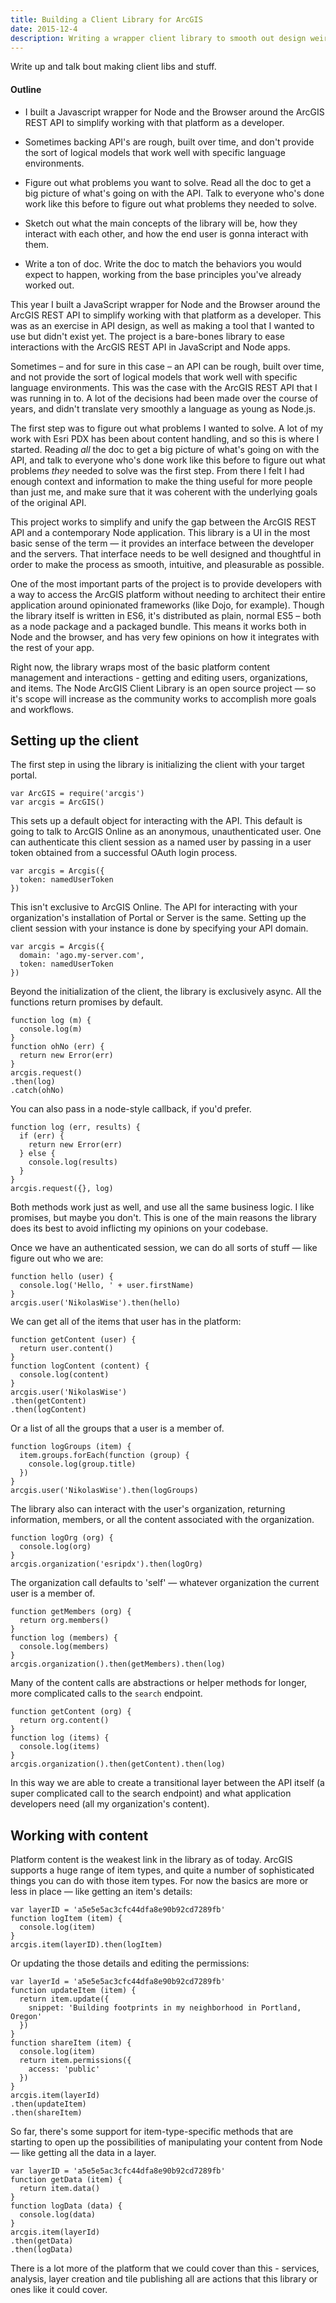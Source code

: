 ```yaml
---
title: Building a Client Library for ArcGIS
date: 2015-12-4
description: Writing a wrapper client library to smooth out design weirdness at the API level leads to plenty of design thinking on the way things should be.
---
```


Write up and talk bout making client libs and stuff.

#### Outline

- I built a Javascript wrapper for Node and the Browser around the ArcGIS REST API to simplify working with that platform as a developer.

- Sometimes backing API's are rough, built over time, and don't provide the sort of logical models that work well with specific language environments.

- Figure out what problems you want to solve. Read all the doc to get a big picture of what's going on with the API. Talk to everyone who's done work like this before to figure out what problems they needed to solve.

- Sketch out what the main concepts of the library will be, how they interact with each other, and how the end user is gonna interact with them.

- Write a ton of doc. Write the doc to match the behaviors you would expect to happen, working from the base principles you've already worked out.

This year I built a JavaScript wrapper for Node and the Browser around the ArcGIS REST API to simplify working with that platform as a developer. This was as an exercise in API design, as well as making a tool that I wanted to use but didn't exist yet. The project is a bare-bones library to ease interactions with the ArcGIS REST API in JavaScript and Node apps.

Sometimes – and for sure in this case – an API can be rough, built over time, and not provide the sort of logical models that work well with specific language environments. This was the case with the ArcGIS REST API that I was running in to. A lot of the decisions had been made over the course of years, and didn't translate very smoothly a language as young as Node.js.

The first step was to figure out what problems I wanted to solve. A lot of my work with Esri PDX has been about content handling, and so this is where I started. Reading _all_ the doc to get a big picture of what's going on with the API, and talk to everyone who's done work like this before to figure out what problems *they* needed to solve was the first step. From there I felt I had enough context and information to make the thing useful for more people than just me, and make sure that it was coherent with the underlying goals of the original API.

This project works to simplify and unify the gap between the ArcGIS REST API and a contemporary Node application. This library is a UI in the most basic sense of the term — it provides an interface between the developer and the servers. That interface needs to be well designed and thoughtful in order to make the process as smooth, intuitive, and pleasurable as possible.

One of the most important parts of the project is to provide developers with a way to access the ArcGIS platform without needing to architect their entire application around opinionated frameworks (like Dojo, for example). Though the library itself is written in ES6, it's distributed as plain, normal ES5 – both as a node package and a packaged bundle. This means it works both in Node and the browser, and has very few opinions on how it integrates with the rest of your app.

Right now, the library wraps most of the basic platform content management and interactions - getting and editing users, organizations, and items. The Node ArcGIS Client Library is an open source project — so it's scope will increase as the community works to accomplish more goals and workflows.

## Setting up the client

The first step in using the library is initializing the client with your target portal.

```
var ArcGIS = require('arcgis')
var arcgis = ArcGIS()
```

This sets up a default object for interacting with the API. This default is going to talk to ArcGIS Online as an anonymous, unauthenticated user. One can authenticate this client session as a named user by passing in a user token obtained from a successful OAuth login process.

```
var arcgis = Arcgis({
  token: namedUserToken
})
```

This isn't exclusive to ArcGIS Online. The API for interacting with your organization's installation of Portal or Server is the same. Setting up the client session with your instance is done by specifying your API domain.

```
var arcgis = Arcgis({
  domain: 'ago.my-server.com',
  token: namedUserToken
})
```

Beyond the initialization of the client, the library is exclusively async. All the functions return promises by default.

```
function log (m) {
  console.log(m)
}
function ohNo (err) {
  return new Error(err)
}
arcgis.request()
.then(log)
.catch(ohNo)
```

You can also pass in a node-style callback, if you'd prefer.

```
function log (err, results) {
  if (err) {
    return new Error(err)
  } else {
    console.log(results)
  }
}
arcgis.request({}, log)
```

Both methods work just as well, and use all the same business logic. I like promises, but maybe you don't. This is one of the main reasons the library does its best to avoid inflicting my opinions on your codebase.

Once we have an authenticated session, we can do all sorts of stuff — like figure out who we are:

```
function hello (user) {
  console.log('Hello, ' + user.firstName)
}
arcgis.user('NikolasWise').then(hello)
```

We can get all of the items that user has in the platform:

```
function getContent (user) {
  return user.content()
}
function logContent (content) {
  console.log(content)
}
arcgis.user('NikolasWise')
.then(getContent)
.then(logContent)
```

Or a list of all the groups that a user is a member of.

```
function logGroups (item) {
  item.groups.forEach(function (group) {
    console.log(group.title)
  })
}
arcgis.user('NikolasWise').then(logGroups)
```

The library also can interact with the user's organization, returning information, members, or all the content associated with the organization.

```
function logOrg (org) {
  console.log(org)
}
arcgis.organization('esripdx').then(logOrg)
```

The organization call defaults to 'self' — whatever organization the current user is a member of.

```
function getMembers (org) {
  return org.members()
}
function log (members) {
  console.log(members)
}
arcgis.organization().then(getMembers).then(log)
```

Many of the content calls are abstractions or helper methods for longer, more complicated calls to the `search` endpoint.

```
function getContent (org) {
  return org.content()
}
function log (items) {
  console.log(items)
}
arcgis.organization().then(getContent).then(log)
```

In this way we are able to create a transitional layer between the API itself (a super complicated call to the search endpoint) and what application developers need (all my organization's content).

## Working with content

Platform content is the weakest link in the library as of today. ArcGIS supports a huge range of item types, and quite a number of sophisticated things you can do with those item types. For now the basics are more or less in place — like getting an item's details:

```
var layerID = 'a5e5e5ac3cfc44dfa8e90b92cd7289fb'
function logItem (item) {
  console.log(item)
}
arcgis.item(layerID).then(logItem)
```

Or updating the those details and editing the permissions:

```
var layerId = 'a5e5e5ac3cfc44dfa8e90b92cd7289fb'
function updateItem (item) {
  return item.update({
    snippet: 'Building footprints in my neighborhood in Portland, Oregon'
  })
}
function shareItem (item) {
  console.log(item)
  return item.permissions({
    access: 'public'
  })
}
arcgis.item(layerId)
.then(updateItem)
.then(shareItem)
```

So far, there's some support for item-type-specific methods that are starting to open up the possibilities of manipulating your content from Node — like getting all the data in a layer.

```
var layerID = 'a5e5e5ac3cfc44dfa8e90b92cd7289fb'
function getData (item) {
  return item.data()
}
function logData (data) {
  console.log(data)
}
arcgis.item(layerId)
.then(getData)
.then(logData)
```

There is a lot more of the platform that we could cover than this - services, analysis, layer creation and tile publishing all are actions that this library or ones like it could cover.